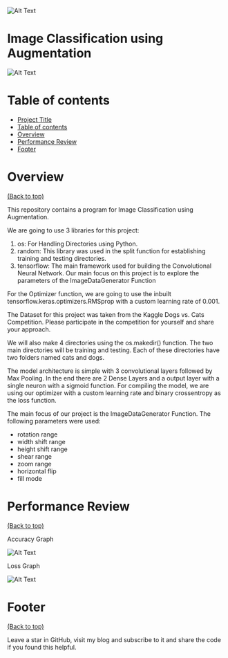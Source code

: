 ![Alt Text](https://github.com/psych0man/Image-Classification-using-Augementation/blob/master/TF.jpg)

# Image Classification using Augmentation

![Alt Text](https://github.com/psych0man/Image-Classification-using-Augementation/blob/master/Banner.png)


# Table of contents

- [Project Title](#project-title)
- [Table of contents](#table-of-contents)
- [Overview](#overview)
- [Performance Review](#performance)
- [Footer](#footer)

# Overview
[(Back to top)](#table-of-contents)

This repository contains a program for Image Classification using Augmentation. 

We are going to use 3 libraries for this project:
1. os: For Handling Directories using Python.
2. random: This library was used in the split function for establishing training and testing directories.
3. tensorflow: The main framework used for building the Convolutional Neural Network. Our main focus on this project is to explore the parameters of the ImageDataGenerator Function

For the Optimizer function, we are going to use the inbuilt tensorflow.keras.optimizers.RMSprop with a custom learning rate of 0.001.

The Dataset for this project was taken from the Kaggle Dogs vs. Cats Competition. Please participate in the competition for yourself and share your approach.

We will also make 4 directories using the os.makedir() function. The two main directories will be training and testing. Each of these directories have two folders named cats and dogs.

The model architecture is simple with 3 convolutional layers followed by Max Pooling. In the end there are 2 Dense Layers and a output layer with a single neuron with a sigmoid function. For compiling the model, we are using our optimizer with a custom learning rate and binary crossentropy as the loss function. 

The main focus of our project is the ImageDataGenerator Function. The following parameters were used:

- rotation range
- width shift range
- height shift range
- shear range
- zoom range
- horizontal flip
- fill mode


# Performance Review
[(Back to top)](#table-of-contents)

Accuracy Graph

![Alt Text](https://github.com/psych0man/Image-Classification-using-Augementation/blob/master/Performance%20Graphs.png)

Loss Graph

![Alt Text](https://github.com/psych0man/Image-Classification-using-Augementation/blob/master/Loss%20Graph.png)

# Footer
[(Back to top)](#table-of-contents)

Leave a star in GitHub, visit my blog and subscribe to it and share the code if you found this helpful.
